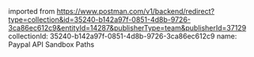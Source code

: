 imported from https://www.postman.com/v1/backend/redirect?type=collection&id=35240-b142a97f-0851-4d8b-9726-3ca86ec612c9&entityId=14287&publisherType=team&publisherId=37129
collectionId: 35240-b142a97f-0851-4d8b-9726-3ca86ec612c9
name: Paypal API Sandbox Paths